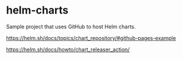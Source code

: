 # helm-charts

Sample project that uses GitHub to host Helm charts.

https://helm.sh/docs/topics/chart_repository/#github-pages-example

https://helm.sh/docs/howto/chart_releaser_action/
